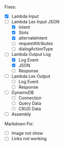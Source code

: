 Fixes:
- [x] Lambda Input
- [ ] Lambda Lex Input JSON
	- [x] Intent 
	- [x] Slots
	- [x] alternateIntent
	- [ ] requestAttributes
	- [ ] dialogActionType
- [ ] Lambda Output Log
	- [x] Log Event
	- [x] JSON
	- [ ] Response
- [ ] Lambda Lex Output 
	- [ ] Log Event 
	- [ ] Response 
- [ ] DynamoDB
	- [ ] Connection
	- [ ] Query Data
	- [ ] CRUD Data
- [ ] Assembly

Markdown Fix:
- [ ] Image not show
- [ ] Links not working